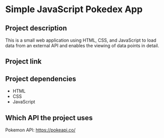 # Simple JavaScript Pokedex App
## Project description
This is a small web application using HTML, CSS, and JavaScript to load data from an external API and enables the viewing of data points in detail.
## Project link

## Project dependencies 
* HTML
* CSS
* JavaScript 
## Which API the project uses
Pokemon API: https://pokeapi.co/
